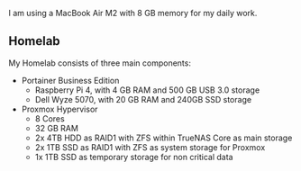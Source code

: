 I am using a MacBook Air M2 with 8 GB memory for my daily work.

## Homelab

My Homelab consists of three main components:
- Portainer Business Edition
	- Raspberry Pi 4, with 4 GB RAM and 500 GB USB 3.0 storage
	- Dell Wyze 5070, with 20 GB RAM and 240GB SSD storage
- Proxmox Hypervisor
	- 8 Cores
	- 32 GB RAM
	- 2x 4TB HDD as RAID1 with ZFS within TrueNAS Core as main storage
	- 2x 1TB SSD as RAID1 with ZFS as system storage for Proxmox
	- 1x 1TB SSD as temporary storage for non critical data